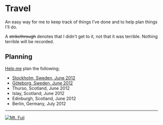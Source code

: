# Travel

An easy way for me to keep track of things I've done and to help plan things I'll do.

A ~~strikethrough~~ denotes that I didn't get to it, not that it was terrible. Nothing terrible will be recorded.

## Planning

<a href="/dylanegan/travel/fork_select" class="minibutton btn-fork" rel="facebox nofollow">Help me</a> plan the following;

* [Stockholm, Sweden, June 2012](https://github.com/dylanegan/travel/blob/master/Sweden/Stockholm-June-2012.md)
* [Göteborg, Sweden, June 2012](https://github.com/dylanegan/travel/blob/master/Sweden/Göteborg-June-2012.md)
* Thurso, Scotland, June 2012
* Islay, Scotland, June 2012
* Edinburgh, Scotland, June 2012
* Berlin, Germany, July 2012

- - -

[![Mt. Fuji](http://farm3.staticflickr.com/2564/3764089529_73fa703e79_n.jpg)](http://www.flickr.com/photos/dylane/3764089529/)
